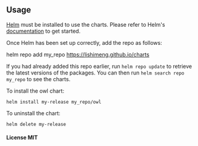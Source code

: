 ## Usage

[Helm](https://helm.sh) must be installed to use the charts.  Please refer to
Helm's [documentation](https://helm.sh/docs) to get started.

Once Helm has been set up correctly, add the repo as follows:

helm repo add my_repo https://lishimeng.github.io/charts

If you had already added this repo earlier, run `helm repo update` to retrieve
the latest versions of the packages.  You can then run `helm search repo
my_repo` to see the charts.

To install the owl chart:

    helm install my-release my_repo/owl

To uninstall the chart:

    helm delete my-release

#### License MIT
